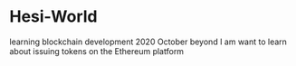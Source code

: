 # Hesi-World
learning blockchain development 2020 October beyond
I am want to learn about issuing tokens on the Ethereum platform
